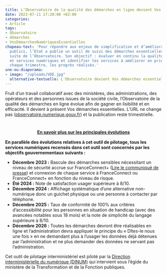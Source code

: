 ```yaml
---
title: L’Observatoire de la qualité des démarches en ligne devient Vos démarches essentielles
date: 2023-07-11 17:20:00 +02:00
categories:
- Article
tags:
- Observatoire
- démarches
- VosDémarchesNumériquesEssentielles
chapeau-text: 'Pour répondre aux enjeux de simplification et d’amélioration des services
  publics, l’État a publié un outil de suivi des démarches essentielles, prenant la
  suite de l’Observatoire. Son objectif : évaluer en continu la qualité des démarches
  et services numériques et identifier les services à améliorer en priorité en analysant,
  chaque trimestre, les progrès réalisés.'
une-ou-diaporama:
- image: "/uploads/VDE.jpg"
  alternative-textuelle: L'Observatoire devient Vos démarches essentielles
---
```


Fruit d’un travail collaboratif avec des ministères, des administrations, des opérateurs et des personnes issues de la société civile, l’Observatoire de la qualité des démarches en ligne évolue afin de gagner en lisibilité et en efficacité. Il devient à présent Vos démarches essentielles. L’URL ne change pas ([observatoire.numerique.gouv.fr](https://observatoire.numerique.gouv.fr/)) et la publication reste trimestrielle.  

<div align="center" style="margin-bottom: 15px; margin-top: 40px"><a href="https://design.numerique.gouv.fr/articles/2023-07-11-vos-demarches-numeriques-essentielles/" class="button" title="En savoir plus sur les principales évolutions - Lien externe"><b>En savoir plus sur les principales évolutions</b></a></div>

**En parallèle des évolutions relatives à cet outil de pilotage, tous les services numériques recensés dans cet outil sont concernés par les objectifs gouvernementaux suivants :**
* **Décembre 2023 :** Bascule des démarches sensibles nécessitant un niveau de sécurité accrue sur FranceConnect+ ([Lire le communiqué de presse](https://www.numerique.gouv.fr/espace-presse/franceconnect-plus-1-million-usagers/)) et connexion de chaque service à FranceConnect ou FranceConnect+ en fonction du niveau de risque.
* **Été 2024 :** Note de satisfaction usager supérieure à 8/10.
* **Décembre 2024 :** Affichage systématique d’une alternative non-numérique donc un guichet physique ou une personne à contacter par téléphone.
* **Décembre 2025 :** Taux de conformité de 100% aux critères d’accessibilité pour les personnes en situation de handicap (avec des avancées notables sous 18 mois) et la note de simplicité du langage supérieure à 8/10.
* **Décembre 2026 :** Toutes les démarches devront être réalisables en ligne et l’administration devra appliquer le principe du « Dîtes-le nous une fois » en ne demandant plus à l’usager les données déjà détenues par l’administration et ne plus demander des données ne servant pas l’administration.

Cet outil de pilotage interministériel est piloté par la [Direction interministérielle du numérique (DINUM)](https://www.linkedin.com/company/18539226/admin/feed/posts/) qui intervient sous l’égide du ministère de la Transformation et de la Fonction publiques. 